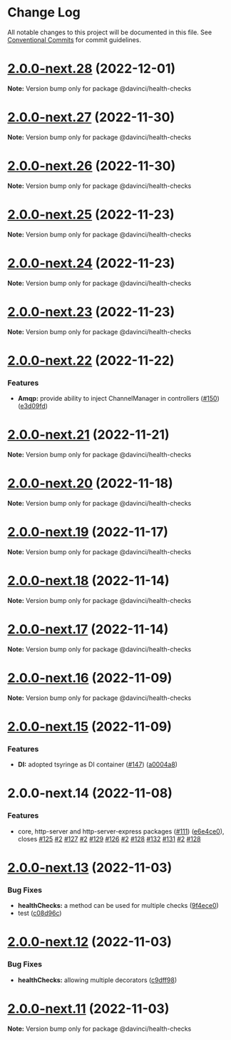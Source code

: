 # Change Log

All notable changes to this project will be documented in this file.
See [Conventional Commits](https://conventionalcommits.org) for commit guidelines.

# [2.0.0-next.28](https://github.com/HPInc/davinci/compare/@davinci/health-checks@2.0.0-next.27...@davinci/health-checks@2.0.0-next.28) (2022-12-01)

**Note:** Version bump only for package @davinci/health-checks





# [2.0.0-next.27](https://github.com/HPInc/davinci/compare/@davinci/health-checks@2.0.0-next.26...@davinci/health-checks@2.0.0-next.27) (2022-11-30)

**Note:** Version bump only for package @davinci/health-checks





# [2.0.0-next.26](https://github.com/HPInc/davinci/compare/@davinci/health-checks@2.0.0-next.25...@davinci/health-checks@2.0.0-next.26) (2022-11-30)

**Note:** Version bump only for package @davinci/health-checks





# [2.0.0-next.25](https://github.com/HPInc/davinci/compare/@davinci/health-checks@2.0.0-next.24...@davinci/health-checks@2.0.0-next.25) (2022-11-23)

**Note:** Version bump only for package @davinci/health-checks





# [2.0.0-next.24](https://github.com/HPInc/davinci/compare/@davinci/health-checks@2.0.0-next.23...@davinci/health-checks@2.0.0-next.24) (2022-11-23)

**Note:** Version bump only for package @davinci/health-checks





# [2.0.0-next.23](https://github.com/HPInc/davinci/compare/@davinci/health-checks@2.0.0-next.22...@davinci/health-checks@2.0.0-next.23) (2022-11-23)

**Note:** Version bump only for package @davinci/health-checks





# [2.0.0-next.22](https://github.com/HPInc/davinci/compare/@davinci/health-checks@2.0.0-next.21...@davinci/health-checks@2.0.0-next.22) (2022-11-22)


### Features

* **Amqp:** provide ability to inject ChannelManager in controllers ([#150](https://github.com/HPInc/davinci/issues/150)) ([e3d09fd](https://github.com/HPInc/davinci/commit/e3d09fd52291aa73efcaaaa29f7fcf8113ef8289))





# [2.0.0-next.21](https://github.com/HPInc/davinci/compare/@davinci/health-checks@2.0.0-next.20...@davinci/health-checks@2.0.0-next.21) (2022-11-21)

**Note:** Version bump only for package @davinci/health-checks





# [2.0.0-next.20](https://github.com/HPInc/davinci/compare/@davinci/health-checks@2.0.0-next.19...@davinci/health-checks@2.0.0-next.20) (2022-11-18)

**Note:** Version bump only for package @davinci/health-checks





# [2.0.0-next.19](https://github.com/HPInc/davinci/compare/@davinci/health-checks@2.0.0-next.18...@davinci/health-checks@2.0.0-next.19) (2022-11-17)

**Note:** Version bump only for package @davinci/health-checks





# [2.0.0-next.18](https://github.com/HPInc/davinci/compare/@davinci/health-checks@2.0.0-next.17...@davinci/health-checks@2.0.0-next.18) (2022-11-14)

**Note:** Version bump only for package @davinci/health-checks





# [2.0.0-next.17](https://github.com/HPInc/davinci/compare/@davinci/health-checks@2.0.0-next.16...@davinci/health-checks@2.0.0-next.17) (2022-11-14)

**Note:** Version bump only for package @davinci/health-checks





# [2.0.0-next.16](https://github.com/HPInc/davinci/compare/@davinci/health-checks@2.0.0-next.15...@davinci/health-checks@2.0.0-next.16) (2022-11-09)

**Note:** Version bump only for package @davinci/health-checks





# [2.0.0-next.15](https://github.com/HPInc/davinci/compare/@davinci/health-checks@2.0.0-next.14...@davinci/health-checks@2.0.0-next.15) (2022-11-09)


### Features

* **DI:** adopted tsyringe as DI container ([#147](https://github.com/HPInc/davinci/issues/147)) ([a0004a8](https://github.com/HPInc/davinci/commit/a0004a87bf060861b632f87e70c453bf86135225))





# 2.0.0-next.14 (2022-11-08)


### Features

* core, http-server and http-server-express packages ([#111](https://github.com/HPInc/davinci/issues/111)) ([e6e4ce0](https://github.com/HPInc/davinci/commit/e6e4ce0dcc81a3b44976cde471353f77ad872e65)), closes [#125](https://github.com/HPInc/davinci/issues/125) [#2](https://github.com/HPInc/davinci/issues/2) [#127](https://github.com/HPInc/davinci/issues/127) [#2](https://github.com/HPInc/davinci/issues/2) [#129](https://github.com/HPInc/davinci/issues/129) [#126](https://github.com/HPInc/davinci/issues/126) [#2](https://github.com/HPInc/davinci/issues/2) [#128](https://github.com/HPInc/davinci/issues/128) [#132](https://github.com/HPInc/davinci/issues/132) [#131](https://github.com/HPInc/davinci/issues/131) [#2](https://github.com/HPInc/davinci/issues/2) [#128](https://github.com/HPInc/davinci/issues/128)





# [2.0.0-next.13](https://github.com/HPInc/davinci/compare/@davinci/health-checks@2.0.0-next.12...@davinci/health-checks@2.0.0-next.13) (2022-11-03)


### Bug Fixes

* **healthChecks:** a method can be used for multiple checks ([9f4ece0](https://github.com/HPInc/davinci/commit/9f4ece04e7c92d57c65dc0757d7675ff0804c07b))
* test ([c08d96c](https://github.com/HPInc/davinci/commit/c08d96ca0b5020eed4be8fc87573368361a9a812))





# [2.0.0-next.12](https://github.com/HPInc/davinci/compare/@davinci/health-checks@2.0.0-next.11...@davinci/health-checks@2.0.0-next.12) (2022-11-03)


### Bug Fixes

* **healthChecks:** allowing multiple decorators ([c9dff98](https://github.com/HPInc/davinci/commit/c9dff98ffc2bb2bb694f8ae1f0a18ca2f82647cd))





# [2.0.0-next.11](https://github.com/HPInc/davinci/compare/@davinci/health-checks@2.0.0-next.10...@davinci/health-checks@2.0.0-next.11) (2022-11-03)

**Note:** Version bump only for package @davinci/health-checks
